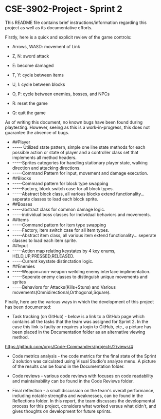 # CSE-3902-Project - Sprint 2

This README file contains brief instructions/information regarding this project as well as its documentative efforts.

Firstly, here is a quick and explicit review of the game controls:

- Arrows, WASD: movement of Link
- Z, N: sword attack
- E: become damaged

- T, Y: cycle between items
- U, I: cycle between blocks
- O, P: cycle between enemies, bosses, and NPCs

- R: reset the game
- Q: quit the game

As of writing this document, no known bugs have been found during playtesting. However, seeing as this is a work-in-progress, this does not guarantee the absence of bugs.


- ##Player
- ----- Utilized state pattern, simple one line state methods for each possible action or state of player and a controller class set that implements all method headers. 
- -----Sprites categories for handling stationary player state, walking direction and attacking directions. 
- -----Command Pattern for input, movement and damage execution.
- ##Blocks
- -----Command pattern for block type swapping
- -----Factory, block switch case for all block types.
- -----Abstract block class, all various blocks extend functionality... seperate classes to load each block sprite.
- ##Bosses
- -----abstract class for common damage logic.
- -----individual boss classes for individual behaviors and movements.
- ##Items
- -----Command pattern for item type swapping
- -----Factory, item switch case for all item types.
- -----Abstract item class, all various item extend functionality... seperate classes to load each item sprite.
- ##Input
- -----Action map relating keystates by 4 key enums, HELD,UP,PRESSED,RELEASED.
- -----Current keystate distinctation logic.
- ##Enemies
- -----Weapon+non-weapon weilding enemy interface implimentation.
- -----Seperate enemy classes to distinguish unique movements and sprites
- -----Behaviors for Attacks(Kills+Stuns) and Various movements(Omnidirectional,Orthogonal,Square).

Finally, here are the various ways in which the development of this project has been documented:

- Task tracking (on GitHub) - below is a link to a GitHub page which contains all the tasks that the team was assigned for Sprint 2. In the case this link is faulty or requires a login to GitHub, etc., a picture has been placed in the Documentation folder as an alternative viewing method.

https://github.com/orgs/Code-Commanders/projects/2/views/4

- Code metrics analysis - the code metrics for the final state of the Sprint 2 solution was calculated using Visual Studio's analyze menu. A picture of the results can be found in the Documentation folder.

- Code reviews - various code reviews with focuses on code readability and maintainability can be found in the Code Reviews folder.

- Final reflection - a small discussion on the team's overall performance, including notable strengths and weaknesses, can be found in the Reflections folder. In this report, the team discusses the developmental process for this project, considers what worked versus what didn't, and gives thoughts on development for future sprints.
